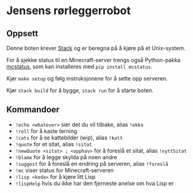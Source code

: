 # Jensens rørleggerrobot

## Oppsett

Denne boten krever
[Stack](https://docs.haskellstack.org/en/stable/README/)
og er beregna på å kjøre på et Unix-system.

For å sjekke status til en Minecraft-server trengs også Python-pakka
[mcstatus](https://github.com/Dinnerbone/mcstatus),
som kan installeres med `pip install mcstatus`.

Kjør `make setup` og følg instruksjonene for å sette opp serveren.

Kjør `stack build` for å bygge, `stack run` for å starte boten.

## Kommandoer

+ `!echo <whatever>` sier det du vil tilbake, alias `!ekko`
+ `!roll` for å kaste terning
+ `!cats` for å se kattebilder (wip), alias `!katt`
+ `!quote` for et sitat, alias `!sitat`
+ `!newQuote <sitat> ; <opphav>` for å foreslå et sitat, alias `!nyttSitat`
+ `!blame` for å legge skylda på noen andre
+ `!suggest` for å foreslå en endring på serveren, alias `!foreslå`
+ `!mc` viser status for Minecraft-serveren
+ `!lisp <kode>` for å kjøre litt Lisp
+ `!lispHelp` hvis du ikke har den fjerneste anelse om hva Lisp er

